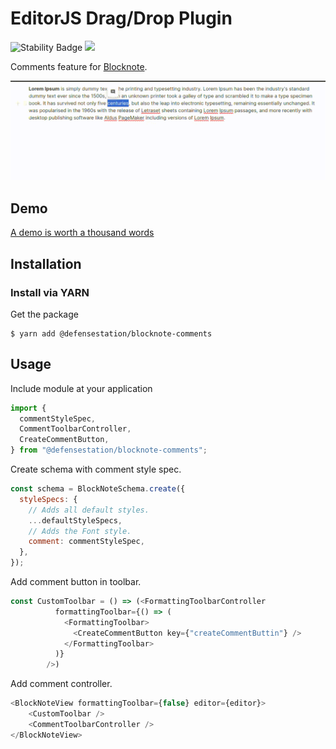 # EditorJS Drag/Drop Plugin

![Stability Badge](https://img.shields.io/badge/stability-stable-green.svg)
![](https://badgen.net/badge/Version/v1.0.0/blue)

Comments feature for [Blocknote](https://www.blocknotejs.org/).

![](assets/demo.gif)

## Demo

[A demo is worth a thousand words](https://codesandbox.io/p/devbox/blocknote-comments-lz4gx5?file=%2Fsrc%2FApp.jsx%3A34%2C1&layout=%257B%2522sidebarPanel%2522%253A%2522EXPLORER%2522%252C%2522rootPanelGroup%2522%253A%257B%2522direction%2522%253A%2522horizontal%2522%252C%2522contentType%2522%253A%2522UNKNOWN%2522%252C%2522type%2522%253A%2522PANEL_GROUP%2522%252C%2522id%2522%253A%2522ROOT_LAYOUT%2522%252C%2522panels%2522%253A%255B%257B%2522type%2522%253A%2522PANEL_GROUP%2522%252C%2522contentType%2522%253A%2522UNKNOWN%2522%252C%2522direction%2522%253A%2522vertical%2522%252C%2522id%2522%253A%2522cluyewi7c00062v6dqech58cz%2522%252C%2522sizes%2522%253A%255B70%252C30%255D%252C%2522panels%2522%253A%255B%257B%2522type%2522%253A%2522PANEL_GROUP%2522%252C%2522contentType%2522%253A%2522EDITOR%2522%252C%2522direction%2522%253A%2522horizontal%2522%252C%2522id%2522%253A%2522EDITOR%2522%252C%2522panels%2522%253A%255B%257B%2522type%2522%253A%2522PANEL%2522%252C%2522contentType%2522%253A%2522EDITOR%2522%252C%2522id%2522%253A%2522cluyewi7c00022v6d4qwortlg%2522%257D%255D%257D%252C%257B%2522type%2522%253A%2522PANEL_GROUP%2522%252C%2522contentType%2522%253A%2522SHELLS%2522%252C%2522direction%2522%253A%2522horizontal%2522%252C%2522id%2522%253A%2522SHELLS%2522%252C%2522panels%2522%253A%255B%257B%2522type%2522%253A%2522PANEL%2522%252C%2522contentType%2522%253A%2522SHELLS%2522%252C%2522id%2522%253A%2522cluyewi7c00042v6dd287nj1z%2522%257D%255D%252C%2522sizes%2522%253A%255B100%255D%257D%255D%257D%252C%257B%2522type%2522%253A%2522PANEL_GROUP%2522%252C%2522contentType%2522%253A%2522DEVTOOLS%2522%252C%2522direction%2522%253A%2522vertical%2522%252C%2522id%2522%253A%2522DEVTOOLS%2522%252C%2522panels%2522%253A%255B%257B%2522type%2522%253A%2522PANEL%2522%252C%2522contentType%2522%253A%2522DEVTOOLS%2522%252C%2522id%2522%253A%2522cluyewi7c00052v6dkb38pfsu%2522%257D%255D%252C%2522sizes%2522%253A%255B100%255D%257D%255D%252C%2522sizes%2522%253A%255B50%252C50%255D%257D%252C%2522tabbedPanels%2522%253A%257B%2522cluyewi7c00022v6d4qwortlg%2522%253A%257B%2522tabs%2522%253A%255B%257B%2522id%2522%253A%2522cluyewi7b00012v6duuh2vkau%2522%252C%2522mode%2522%253A%2522permanent%2522%252C%2522type%2522%253A%2522FILE%2522%252C%2522filepath%2522%253A%2522%252Fpackage.json%2522%252C%2522state%2522%253A%2522IDLE%2522%257D%252C%257B%2522id%2522%253A%2522cluyh3xfd00022v6do1i224ep%2522%252C%2522mode%2522%253A%2522permanent%2522%252C%2522type%2522%253A%2522FILE%2522%252C%2522initialSelections%2522%253A%255B%257B%2522startLineNumber%2522%253A34%252C%2522startColumn%2522%253A1%252C%2522endLineNumber%2522%253A34%252C%2522endColumn%2522%253A1%257D%255D%252C%2522filepath%2522%253A%2522%252Fsrc%252FApp.jsx%2522%252C%2522state%2522%253A%2522IDLE%2522%257D%255D%252C%2522id%2522%253A%2522cluyewi7c00022v6d4qwortlg%2522%252C%2522activeTabId%2522%253A%2522cluyh3xfd00022v6do1i224ep%2522%257D%252C%2522cluyewi7c00052v6dkb38pfsu%2522%253A%257B%2522id%2522%253A%2522cluyewi7c00052v6dkb38pfsu%2522%252C%2522activeTabId%2522%253A%2522cluyexn4w006r2v6dxco0yzw1%2522%252C%2522tabs%2522%253A%255B%257B%2522type%2522%253A%2522TASK_PORT%2522%252C%2522taskId%2522%253A%2522Development%2522%252C%2522port%2522%253A5173%252C%2522id%2522%253A%2522cluyexn4w006r2v6dxco0yzw1%2522%252C%2522mode%2522%253A%2522permanent%2522%252C%2522path%2522%253A%2522%252F%2522%257D%255D%257D%252C%2522cluyewi7c00042v6dd287nj1z%2522%253A%257B%2522id%2522%253A%2522cluyewi7c00042v6dd287nj1z%2522%252C%2522activeTabId%2522%253A%2522cluyexk2w005n2v6d50c7xnru%2522%252C%2522tabs%2522%253A%255B%257B%2522id%2522%253A%2522cluyewi7c00032v6d7442entb%2522%252C%2522mode%2522%253A%2522permanent%2522%252C%2522type%2522%253A%2522TERMINAL%2522%252C%2522shellId%2522%253A%2522cluyewj1k000rd9f85w2k2crf%2522%257D%252C%257B%2522type%2522%253A%2522TASK_LOG%2522%252C%2522taskId%2522%253A%2522Development%2522%252C%2522id%2522%253A%2522cluyexk2w005n2v6d50c7xnru%2522%252C%2522mode%2522%253A%2522permanent%2522%257D%255D%257D%257D%252C%2522showDevtools%2522%253Atrue%252C%2522showShells%2522%253Atrue%252C%2522showSidebar%2522%253Atrue%252C%2522sidebarPanelSize%2522%253A15%257D)

## Installation

### Install via YARN

Get the package

```shell
$ yarn add @defensestation/blocknote-comments
```



## Usage

Include module at your application

```javascript
import {
  commentStyleSpec,
  CommentToolbarController,
  CreateCommentButton,
} from "@defensestation/blocknote-comments";
```

Create schema with comment style spec.
```javascript
const schema = BlockNoteSchema.create({
  styleSpecs: {
    // Adds all default styles.
    ...defaultStyleSpecs,
    // Adds the Font style.
    comment: commentStyleSpec,
  },
});
```

Add comment button in toolbar.
```javascript
const CustomToolbar = () => (<FormattingToolbarController
          formattingToolbar={() => (
            <FormattingToolbar>
              <CreateCommentButton key={"createCommentButtin"} />
            </FormattingToolbar>
          )}
        />)
```

Add comment controller.
```javascript
<BlockNoteView formattingToolbar={false} editor={editor}>
    <CustomToolbar />
    <CommentToolbarController />
</BlockNoteView>
```



